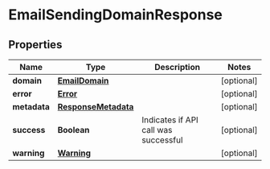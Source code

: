 

# EmailSendingDomainResponse


## Properties

| Name | Type | Description | Notes |
|------------ | ------------- | ------------- | -------------|
|**domain** | [**EmailDomain**](EmailDomain.md) |  |  [optional] |
|**error** | [**Error**](Error.md) |  |  [optional] |
|**metadata** | [**ResponseMetadata**](ResponseMetadata.md) |  |  [optional] |
|**success** | **Boolean** | Indicates if API call was successful |  [optional] |
|**warning** | [**Warning**](Warning.md) |  |  [optional] |



